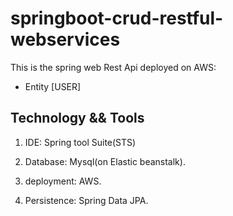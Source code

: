 # springboot-crud-restful-webservices

This is the spring web Rest Api deployed on AWS:

* Entity [USER]

Technology && Tools
-------------------
1. IDE: Spring tool Suite(STS)
2. Database: Mysql(on Elastic beanstalk).
3. deployment: AWS.

4. Persistence: Spring Data JPA.

